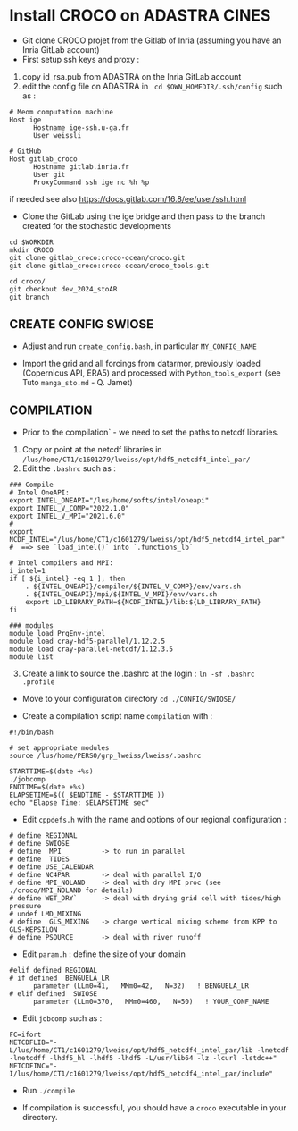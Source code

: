# Install CROCO on ADASTRA CINES

* Git clone CROCO projet from the Gitlab of Inria (assuming you have an Inria GitLab account)
* First setup ssh keys and proxy :
1) copy id_rsa.pub from ADASTRA on the Inria GitLab account
2) edit the config file on ADASTRA in ``` cd $OWN_HOMEDIR/.ssh/config``` such as : 

```
# Meom computation machine
Host ige
      Hostname ige-ssh.u-ga.fr
      User weissli

# GitHub
Host gitlab_croco
      Hostname gitlab.inria.fr
      User git
      ProxyCommand ssh ige nc %h %p
 ```
if needed see also https://docs.gitlab.com/16.8/ee/user/ssh.html

* Clone the GitLab using the ige bridge and then pass to the branch created for the stochastic developments
```
cd $WORKDIR
mkdir CROCO
git clone gitlab_croco:croco-ocean/croco.git
git clone gitlab_croco:croco-ocean/croco_tools.git

cd croco/
git checkout dev_2024_stoAR
git branch
```

## CREATE CONFIG SWIOSE

* Adjust and run ```create_config.bash```, in particular ```MY_CONFIG_NAME```

* Import the grid and all forcings from datarmor, previously loaded (Copernicus API, ERA5) and processed with ```Python_tools_export``` (see Tuto ```manga_sto.md``` - Q. Jamet)

## COMPILATION

* Prior to the compilation` - we need to set the paths to netcdf libraries.

1) Copy or point at the netcdf libraries in ```/lus/home/CT1/c1601279/lweiss/opt/hdf5_netcdf4_intel_par/``` 
2) Edit the ```.bashrc``` such as :
```
### Compile
# Intel OneAPI:
export INTEL_ONEAPI="/lus/home/softs/intel/oneapi"
export INTEL_V_COMP="2022.1.0"
export INTEL_V_MPI="2021.6.0"
#
export NCDF_INTEL="/lus/home/CT1/c1601279/lweiss/opt/hdf5_netcdf4_intel_par"
#  ==> see `load_intel()` into `.functions_lb`

# Intel compilers and MPI:
i_intel=1
if [ ${i_intel} -eq 1 ]; then
    . ${INTEL_ONEAPI}/compiler/${INTEL_V_COMP}/env/vars.sh
    . ${INTEL_ONEAPI}/mpi/${INTEL_V_MPI}/env/vars.sh
    export LD_LIBRARY_PATH=${NCDF_INTEL}/lib:${LD_LIBRARY_PATH}
fi

### modules
module load PrgEnv-intel
module load cray-hdf5-parallel/1.12.2.5
module load cray-parallel-netcdf/1.12.3.5
module list
```
3) Create a link to source the .bashrc at the login : ```ln -sf .bashrc .profile```


* Move to your configuration directory ```cd ./CONFIG/SWIOSE/```

* Create a compilation script name ```compilation``` with :
```
#!/bin/bash

# set appropriate modules
source /lus/home/PERSO/grp_lweiss/lweiss/.bashrc

STARTTIME=$(date +%s)
./jobcomp
ENDTIME=$(date +%s)
ELAPSETIME=$(( $ENDTIME - $STARTTIME ))
echo "Elapse Time: $ELAPSETIME sec"
```

* Edit ```cppdefs.h``` with the name and options of our regional configuration :
```
# define REGIONAL
# define SWIOSE
# define  MPI          -> to run in parallel
# define  TIDES
# define USE_CALENDAR
# define NC4PAR        -> deal with parallel I/O
# define MPI_NOLAND    -> deal with dry MPI proc (see ./croco/MPI_NOLAND for details)
# define WET_DRY`      -> deal with drying grid cell with tides/high pressure
# undef LMD_MIXING
# define  GLS_MIXING   -> change vertical mixing scheme from KPP to GLS-KEPSILON
# define PSOURCE       -> deal with river runoff 
```

* Edit ```param.h``` : define the size of your domain
```
#elif defined REGIONAL
# if defined  BENGUELA_LR
      parameter (LLm0=41,   MMm0=42,   N=32)   ! BENGUELA_LR
# elif defined  SWIOSE
      parameter (LLm0=370,   MMm0=460,   N=50)   ! YOUR_CONF_NAME
```

* Edit ```jobcomp``` such as :
```
FC=ifort
NETCDFLIB="-L/lus/home/CT1/c1601279/lweiss/opt/hdf5_netcdf4_intel_par/lib -lnetcdf -lnetcdff -lhdf5_hl -lhdf5 -lhdf5 -L/usr/lib64 -lz -lcurl -lstdc++"
NETCDFINC="-I/lus/home/CT1/c1601279/lweiss/opt/hdf5_netcdf4_intel_par/include"
```

* Run ```./compile```

* If compilation is successful, you should have a ```croco``` executable in your directory.

